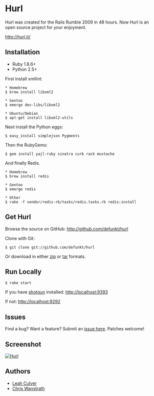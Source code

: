 Hurl
====

Hurl was created for the Rails Rumble 2009 in 48 hours.
Now Hurl is an open source project for your enjoyment.

<http://hurl.it/>


Installation
------------

* Ruby 1.8.6+
* Python 2.5+

First install xmllint:

    * Homebrew
    $ brew install libxml2

    * Gentoo
    $ emerge dev-libs/libxml2

    * Ubuntu/Debian
    $ apt-get install libxml2-utils

Next install the Python eggs:

    $ easy_install simplejson Pygments

Then the RubyGems:

    $ gem install yajl-ruby sinatra curb rack mustache

And finally Redis.

    * Homebrew
    $ brew install redis

    * Gentoo
    $ emerge redis

    * Other
    $ rake -f vendor/redis-rb/tasks/redis.tasks.rb redis:install


Get Hurl
--------

Browse the source on GitHub: <http://github.com/defunkt/hurl>

Clone with Git:

    $ git clone git://github.com/defunkt/hurl

Or download in either
[zip](http://github.com/defunkt/hurl/zipball/master) or
[tar](http://github.com/defunkt/hurl/tarball/master) formats.


Run Locally
-----------

    $ rake start

If you have [shotgun][4] installed: <http://localhost:9393>

If not: <http://localhost:9292>


Issues
------

Find a bug? Want a feature? Submit an [issue
here](http://github.com/defunkt/hurl/issues). Patches welcome!


Screenshot
----------

[![Hurl](http://img.skitch.com/20091020-xtiqtj4eajuxs43iu5h3be7upj.png)](http://hurl.it)


Authors
-------

* [Leah Culver][2]
* [Chris Wanstrath][3]


[1]: http://r09.railsrumble.com/
[2]: http://github.com/leah
[3]: http://github.com/defunkt
[4]: http://github.com/rtomayko/shotgun
